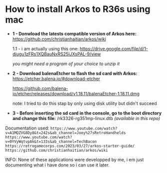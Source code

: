# How to install Arkos to R36s using mac 

* **1 - Donwload the latests compatible version of Arkos here:**
    https://github.com/christianhaitian/arkos/wiki    

    1.1 - i am actually using this one:
    https://drive.google.com/file/d/1-djugu1zFRs1XQBauNxRS25IJXsPAL-9/view
    
    *you might need a program of your choice to unzip it*
    

* **2 - Download balenaEtcher to flash the sd card with Arkos:**
    https://etcher.balena.io/#download-etcher
    
    https://github.com/balena-io/etcher/releases/download/v1.18.11/balenaEtcher-1.18.11.dmg
    
    note: I tried to do this stap by only using disk utility but didn't succeed 

* **3 - Before inserting the sd card in the console, go to the boot directory and change this file:**
    /rk3326-rg351mp-linux.dtb
    *(available in this repo)*



Documentation used:
    `https://www.youtube.com/watch?v=A1MQZVG8Dy8&t=242s&ab_channel=Joey%27sRetroHandhelds`
    `https://www.youtube.com/watch?v=0YVyWqtvpAk&t=133s&ab_channel=TechBacon`
    `https://retrogamecorps.com/2023/03/27/arkos-starter-guide/`
    `https://github.com/christianhaitian/arkos/wiki`

INFO:
    None of these applications were developped by me, i em just documenting what i have done so i can use it later.
